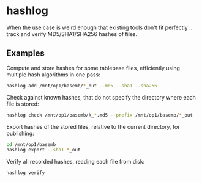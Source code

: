 hashlog
=======

When the use case is weird enough that existing tools don't fit perfectly ...
track and verify MD5/SHA1/SHA256 hashes of files.

Examples
--------

Compute and store hashes for some tablebase files, efficiently using multiple
hash algorithms in one pass:

```sh
hashlog add /mnt/op1/basemb/*_out --md5 --sha1 --sha256
```

Check against known hashes, that do not specify the directory where each
file is stored:

```sh
hashlog check /mnt/op1/basemb/k_*.md5 --prefix /mnt/op1/basemb/*_out
```

Export hashes of the stored files, relative to the current directory, for
publishing:

```sh
cd /mnt/op1/basemb
hashlog export --sha1 *_out
```

Verify all recorded hashes, reading each file from disk:

```sh
hashlog verify
```
